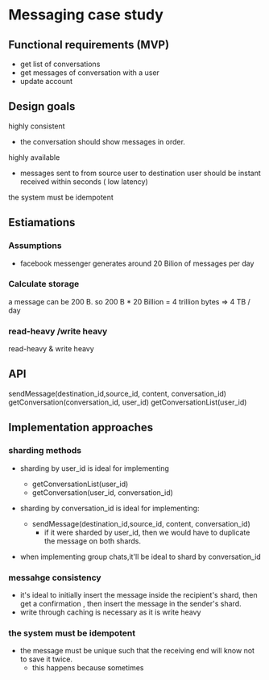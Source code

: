 # Messaging case study

## Functional requirements (MVP)

- get list of conversations
- get messages of conversation with a user
- update account

## Design goals

highly consistent

- the conversation should show messages in order.

highly available

- messages sent to from source user to destination user should be instant received within seconds ( low latency)

the system must be idempotent

## Estiamations

### Assumptions

- facebook messenger generates around 20 Bilion of messages per day

### Calculate storage

a message can be 200 B. so 200 B * 20 Billion = 4 trillion bytes => 4 TB / day

### read-heavy /write heavy

read-heavy & write heavy

## API

sendMessage(destination_id,source_id, content, conversation_id)
getConversation(conversation_id, user_id)
getConversationList(user_id)

## Implementation approaches

### sharding methods

- sharding by user_id is ideal for implementing
  - getConversationList(user_id)
  - getConversation(user_id, conversation_id)

- sharding by conversation_id is ideal for implementing:
  - sendMessage(destination_id,source_id, content, conversation_id)
    - if it were sharded by user_id, then we would have to duplicate the message on both shards.

- when implementing group chats,it'll be ideal to shard by conversation_id

### messahge consistency

- it's ideal to initially insert the message inside the recipient's shard, then get a confirmation , then insert the message in the sender's shard.
- write through caching is necessary as it is write heavy

### the system must be idempotent

- the message must be unique such that the receiving end will know not to save it twice.
  - this happens because sometimes
